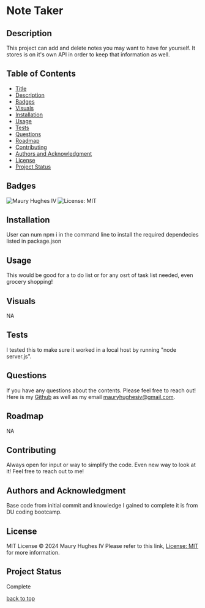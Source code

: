 <a id="title"></a>
# Note Taker 

<a id="description"></a>
## Description
This project can add and delete notes you may want to have for yourself. It stores is on it's own API in order to keep that information as well.

## Table of Contents
- [Title](#title)
- [Description](#description)
- [Badges](#badges)
- [Visuals](#visuals)
- [Installation](#installation)
- [Usage](#usage)
- [Tests](#tests)
- [Questions](#questions)
- [Roadmap](#roadmap)
- [Contributing](#contributing)
- [Authors and Acknowledgment](#acknowledgment)
- [License](#license)
- [Project Status](#status)

<a id="badges"></a>
## Badges
![Maury Hughes IV](https://img.shields.io/badge/Maury%20Hughes%20IV-5A2BE2)
![License: MIT](https://img.shields.io/badge/License-MIT-yellow.svg)

<a id="installation"></a>
## Installation
User can num npm i in the command line to install the required dependecies listed in package.json

<a id="usage"></a>
## Usage
This would be good for a to do list or for any osrt of task list needed, even grocery shopping!

<a id="Visuals"></a>
## Visuals
NA

<a id="tests"></a>
## Tests
I tested this to make sure it worked in a local host by running "node server.js".

<a id="questions"></a>
## Questions
If you have any questions about the contents. Please feel free to reach out!
Here is my [Github](https://github.com/MauryIV) as well as my email <mauryhughesiv@gmail.com>.

<a id="roadmap"></a>
## Roadmap
NA

<a id="contributing"></a>
## Contributing
Always open for input or way to simplify the code. Even new way to look at it! Feel free to reach out to me!

<a id="acknowledgment"></a>
## Authors and Acknowledgment
Base code from initial commit and knowledge I gained to complete it is from DU coding bootcamp.

<a id="license"></a>
## License
MIT License © 2024 Maury Hughes IV
Please refer to this link, [License: MIT](https://opensource.org/licenses/MIT) for more information.

<a id="status"></a>
## Project Status
Complete

[back to top](#title)